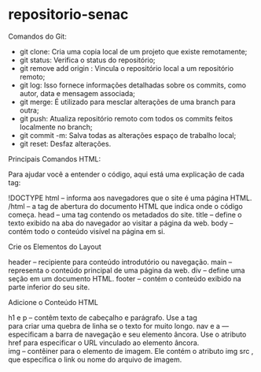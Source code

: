 # repositorio-senac

Comandos do Git:

- git clone: Cria uma copia local de um projeto que existe remotamente;
- git status: Verifica o status do repositório;
- git remove add origin <URL>: Vincula o repositório local a um repositório remoto;
- git log: Isso fornece informações detalhadas sobre os commits, como autor, data e mensagem associada;
- git merge: É utilizado para mesclar alterações de uma branch para outra;
- git push: Atualiza repositório remoto com todos os commits feitos localmente no branch;
- git commit -m: Salva todas as alterações espaço de trabalho local;
- git reset: Desfaz alterações.


Principais Comandos HTML:

 Para ajudar você a entender o código, aqui está uma explicação de cada tag:

!DOCTYPE html – informa aos navegadores que o site é uma página HTML.
/html – a tag de abertura do documento HTML que indica onde o código começa. 
head – uma tag contendo os metadados do site. 
title – define o texto exibido na aba do navegador ao visitar a página da web.
body – contém todo o conteúdo visível na página em si.

Crie os Elementos do Layout

header – recipiente para conteúdo introdutório ou navegação. 
main – representa o conteúdo principal de uma página da web. 
div – define uma seção em um documento HTML. 
footer – contém o conteúdo exibido na parte inferior do seu site. 

Adicione o Conteúdo HTML

h1 e p – contêm texto de cabeçalho e parágrafo. Use a tag <br> para criar uma quebra de linha se o texto for muito longo.
nav e a — especificam a barra de navegação e seu elemento âncora. Use o atributo href para especificar o URL vinculado ao elemento âncora.  
img – contêiner para o elemento de imagem. Ele contém o atributo img src , que especifica o link ou nome do arquivo de imagem. 